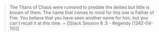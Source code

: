 > The Titans of Chaos were rumored to predate the deities but little is known of them. The name that comes to mind for this one is Father of Fire. You believe that you have seen another name for him, but you can't recall it at this time.
> ~ [[Slack Session 8 .5 - Regendy (1242-04-10)]]